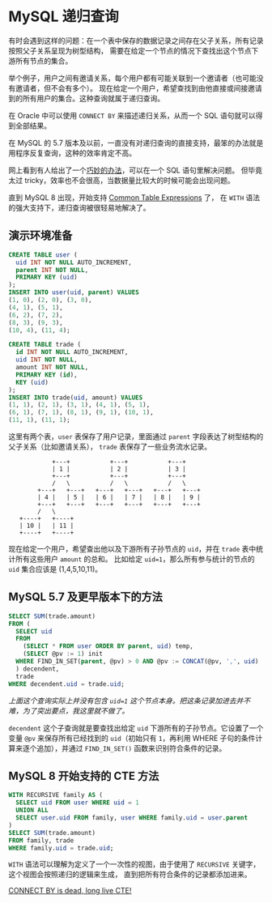 # MySQL 递归查询

有时会遇到这样的问题：在一个表中保存的数据记录之间存在父子关系，所有记录按照父子关系呈现为树型结构，
需要在给定一个节点的情况下查找出这个节点下游所有节点的集合。

举个例子，用户之间有邀请关系，每个用户都有可能关联到一个邀请者（也可能没有邀请者，但不会有多个）。
现在给定一个用户，希望查找到由他直接或间接邀请到的所有用户的集合。这种查询就属于递归查询。

在 Oracle 中可以使用 `CONNECT BY` 来描述递归关系，从而一个 SQL 语句就可以得到全部结果。

在 MySQL 的 5.7 版本及以前，一直没有对递归查询的直接支持，最笨的办法就是用程序反复查询，这种的效率肯定不高。

网上看到有人给出了一个[巧妙的办法](https://stackoverflow.com/a/33737203)，可以在一个 SQL 语句里解决问题。
但毕竟太过 tricky，效率也不会很高，当数据量比较大的时候可能会出现问题。

直到 MySQL 8 出现，开始支持 [Common Table Expressions](https://dev.mysql.com/doc/refman/8.0/en/with.html) 了，
在 `WITH` 语法的强大支持下，递归查询被很轻易地解决了。

## 演示环境准备

```sql
CREATE TABLE user (
  uid INT NOT NULL AUTO_INCREMENT,
  parent INT NOT NULL,
  PRIMARY KEY (uid)
);
INSERT INTO user(uid, parent) VALUES
(1, 0), (2, 0), (3, 0),
(4, 1), (5, 1),
(6, 2), (7, 2),
(8, 3), (9, 3),
(10, 4), (11, 4);

CREATE TABLE trade (
  id INT NOT NULL AUTO_INCREMENT,
  uid INT NOT NULL,
  amount INT NOT NULL,
  PRIMARY KEY (id),
  KEY (uid)
);
INSERT INTO trade(uid, amount) VALUES
(1, 1), (2, 1), (3, 1), (4, 1), (5, 1),
(6, 1), (7, 1), (8, 1), (9, 1), (10, 1),
(11, 1), (11, 1);
```

这里有两个表，`user` 表保存了用户记录，里面通过 `parent` 字段表达了树型结构的父子关系（比如邀请关系），
`trade` 表保存了一些业务流水记录。

```
            +---+           +---+           +---+
            | 1 |           | 2 |           | 3 |
            +---+           +---+           +---+
            /   \           /   \           /   \
        +---+   +---+   +---+   +---+   +---+   +---+
        | 4 |   | 5 |   | 6 |   | 7 |   | 8 |   | 9 |
        +---+   +---+   +---+   +---+   +---+   +---+
        /   \
   +----+   +----+
   | 10 |   | 11 |
   +----+   +----+
```

现在给定一个用户，希望查出他以及下游所有子孙节点的 `uid`，并在 `trade` 表中统计所有这些用户 `amount` 的总和。
比如给定 `uid=1`，那么所有参与统计的节点的 `uid` 集合应该是 (1,4,5,10,11)。

## MySQL 5.7 及更早版本下的方法

```sql
SELECT SUM(trade.amount)
FROM (
  SELECT uid
  FROM
    (SELECT * FROM user ORDER BY parent, uid) temp,
    (SELECT @pv := 1) init
  WHERE FIND_IN_SET(parent, @pv) > 0 AND @pv := CONCAT(@pv, ',', uid)
  ) decendent,
  trade
WHERE decendent.uid = trade.uid;
```
_上面这个查询实际上并没有包含 `uid=1` 这个节点本身。把这条记录加进去并不难，为了突出要点，我这里就不做了。_

`decendent` 这个子查询就是要查找出给定 `uid` 下游所有的子孙节点。它设置了一个变量 `@pv` 来保存所有已经找到的
`uid`（初始只有 `1`，再利用 WHERE 子句的条件计算来逐个追加），并通过 `FIND_IN_SET()` 函数来识别符合条件的记录。

## MySQL 8 开始支持的 CTE 方法

```sql
WITH RECURSIVE family AS (
  SELECT uid FROM user WHERE uid = 1
  UNION ALL
  SELECT user.uid FROM family, user WHERE family.uid = user.parent
)
SELECT SUM(trade.amount)
FROM family, trade
WHERE family.uid = trade.uid;
```
`WITH` 语法可以理解为定义了一个一次性的视图，由于使用了 `RECURSIVE` 关键字，这个视图会按照递归的逻辑来生成，
直到把所有符合条件的记录都添加进来。

[CONNECT BY is dead, long live CTE!](https://mariadb.com/resources/blog/connect-by-is-dead-long-live-cte-in-mariadb-server-10-2/)
